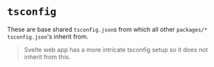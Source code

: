 # `tsconfig`

These are base shared `tsconfig.json`s from which all other `packages/*` `tsconfig.json`'s inherit from.

> Svelte web app has a more intricate tsconfig setup so it does not inherit from this.
